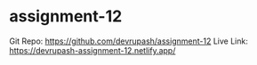 # assignment-12
Git Repo: https://github.com/devrupash/assignment-12
Live Link: https://devrupash-assignment-12.netlify.app/
